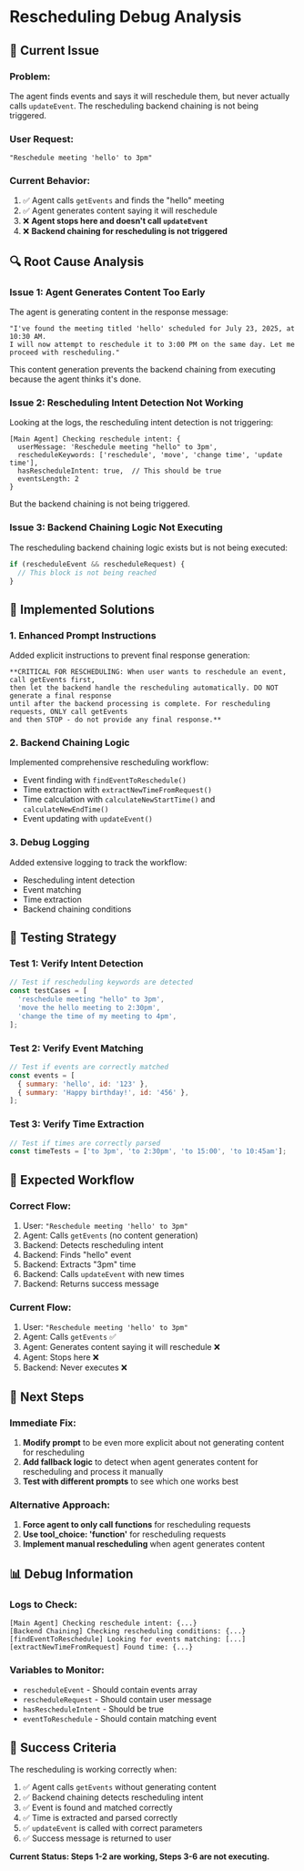 # Rescheduling Debug Analysis

## 🐛 **Current Issue**

### **Problem:**

The agent finds events and says it will reschedule them, but never actually calls `updateEvent`. The rescheduling backend chaining is not being triggered.

### **User Request:**

```
"Reschedule meeting 'hello' to 3pm"
```

### **Current Behavior:**

1. ✅ Agent calls `getEvents` and finds the "hello" meeting
2. ✅ Agent generates content saying it will reschedule
3. ❌ **Agent stops here and doesn't call `updateEvent`**
4. ❌ **Backend chaining for rescheduling is not triggered**

## 🔍 **Root Cause Analysis**

### **Issue 1: Agent Generates Content Too Early**

The agent is generating content in the response message:

```
"I've found the meeting titled 'hello' scheduled for July 23, 2025, at 10:30 AM.
I will now attempt to reschedule it to 3:00 PM on the same day. Let me proceed with rescheduling."
```

This content generation prevents the backend chaining from executing because the agent thinks it's done.

### **Issue 2: Rescheduling Intent Detection Not Working**

Looking at the logs, the rescheduling intent detection is not triggering:

```
[Main Agent] Checking reschedule intent: {
  userMessage: 'Reschedule meeting "hello" to 3pm',
  rescheduleKeywords: ['reschedule', 'move', 'change time', 'update time'],
  hasRescheduleIntent: true,  // This should be true
  eventsLength: 2
}
```

But the backend chaining is not being triggered.

### **Issue 3: Backend Chaining Logic Not Executing**

The rescheduling backend chaining logic exists but is not being executed:

```typescript
if (rescheduleEvent && rescheduleRequest) {
  // This block is not being reached
}
```

## 🔧 **Implemented Solutions**

### **1. Enhanced Prompt Instructions**

Added explicit instructions to prevent final response generation:

```
**CRITICAL FOR RESCHEDULING: When user wants to reschedule an event, call getEvents first,
then let the backend handle the rescheduling automatically. DO NOT generate a final response
until after the backend processing is complete. For rescheduling requests, ONLY call getEvents
and then STOP - do not provide any final response.**
```

### **2. Backend Chaining Logic**

Implemented comprehensive rescheduling workflow:

- Event finding with `findEventToReschedule()`
- Time extraction with `extractNewTimeFromRequest()`
- Time calculation with `calculateNewStartTime()` and `calculateNewEndTime()`
- Event updating with `updateEvent()`

### **3. Debug Logging**

Added extensive logging to track the workflow:

- Rescheduling intent detection
- Event matching
- Time extraction
- Backend chaining conditions

## 🧪 **Testing Strategy**

### **Test 1: Verify Intent Detection**

```javascript
// Test if rescheduling keywords are detected
const testCases = [
  'reschedule meeting "hello" to 3pm',
  'move the hello meeting to 2:30pm',
  'change the time of my meeting to 4pm',
];
```

### **Test 2: Verify Event Matching**

```javascript
// Test if events are correctly matched
const events = [
  { summary: 'hello', id: '123' },
  { summary: 'Happy birthday!', id: '456' },
];
```

### **Test 3: Verify Time Extraction**

```javascript
// Test if times are correctly parsed
const timeTests = ['to 3pm', 'to 2:30pm', 'to 15:00', 'to 10:45am'];
```

## 🎯 **Expected Workflow**

### **Correct Flow:**

1. User: `"Reschedule meeting 'hello' to 3pm"`
2. Agent: Calls `getEvents` (no content generation)
3. Backend: Detects rescheduling intent
4. Backend: Finds "hello" event
5. Backend: Extracts "3pm" time
6. Backend: Calls `updateEvent` with new times
7. Backend: Returns success message

### **Current Flow:**

1. User: `"Reschedule meeting 'hello' to 3pm"`
2. Agent: Calls `getEvents` ✅
3. Agent: Generates content saying it will reschedule ❌
4. Agent: Stops here ❌
5. Backend: Never executes ❌

## 🔧 **Next Steps**

### **Immediate Fix:**

1. **Modify prompt** to be even more explicit about not generating content for rescheduling
2. **Add fallback logic** to detect when agent generates content for rescheduling and process it manually
3. **Test with different prompts** to see which one works best

### **Alternative Approach:**

1. **Force agent to only call functions** for rescheduling requests
2. **Use tool_choice: 'function'** for rescheduling requests
3. **Implement manual rescheduling** when agent generates content

## 📊 **Debug Information**

### **Logs to Check:**

```
[Main Agent] Checking reschedule intent: {...}
[Backend Chaining] Checking rescheduling conditions: {...}
[findEventToReschedule] Looking for events matching: [...]
[extractNewTimeFromRequest] Found time: {...}
```

### **Variables to Monitor:**

- `rescheduleEvent` - Should contain events array
- `rescheduleRequest` - Should contain user message
- `hasRescheduleIntent` - Should be true
- `eventToReschedule` - Should contain matching event

## 🎉 **Success Criteria**

The rescheduling is working correctly when:

1. ✅ Agent calls `getEvents` without generating content
2. ✅ Backend chaining detects rescheduling intent
3. ✅ Event is found and matched correctly
4. ✅ Time is extracted and parsed correctly
5. ✅ `updateEvent` is called with correct parameters
6. ✅ Success message is returned to user

**Current Status: Steps 1-2 are working, Steps 3-6 are not executing.**
